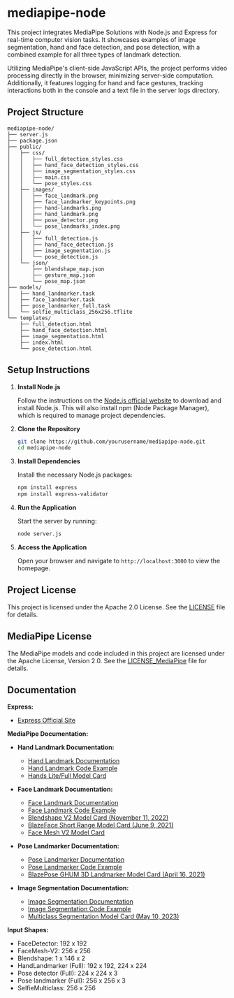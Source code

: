 # mediapipe-node

This project integrates MediaPipe Solutions with Node.js and Express for real-time computer vision tasks. It showcases examples of image segmentation, hand and face detection, and pose detection, with a combined example for all three types of landmark detection. 

Utilizing MediaPipe's client-side JavaScript APIs, the project performs video processing directly in the browser, minimizing server-side computation. Additionally, it features logging for hand and face gestures, tracking interactions both in the console and a text file in the server logs directory.

## Project Structure

```plaintext
mediapipe-node/
├── server.js
├── package.json
├── public/
│   ├── css/
│   │   ├── full_detection_styles.css
│   │   ├── hand_face_detection_styles.css
│   │   ├── image_segmentation_styles.css
│   │   ├── main.css
│   │   └── pose_styles.css
│   ├── images/
│   │   ├── face_landmark.png
│   │   ├── face_landmarker_keypoints.png
│   │   ├── hand-landmarks.png
│   │   ├── hand_landmark.png
│   │   ├── pose_detector.png
│   │   └── pose_landmarks_index.png
│   ├── js/
│   │   ├── full_detection.js
│   │   ├── hand_face_detection.js
│   │   ├── image_segmentation.js
│   │   └── pose_detection.js
│   └── json/
│       ├── blendshape_map.json
│       ├── gesture_map.json
│       └── pose_map.json
├── models/
│   ├── hand_landmarker.task
│   ├── face_landmarker.task
│   ├── pose_landmarker_full.task
│   └── selfie_multiclass_256x256.tflite
└── templates/
    ├── full_detection.html
    ├── hand_face_detection.html
    ├── image_segmentation.html
    ├── index.html
    └── pose_detection.html
```

## Setup Instructions

1. **Install Node.js**

   Follow the instructions on the [Node.js official website](https://nodejs.org/) to download and install Node.js. This will also install npm (Node Package Manager), which is required to manage project dependencies.

2. **Clone the Repository**

    ```sh
    git clone https://github.com/yourusername/mediapipe-node.git
    cd mediapipe-node
    ```

3. **Install Dependencies**

    Install the necessary Node.js packages:

    ```sh
    npm install express
    npm install express-validator
    ```

4. **Run the Application**

    Start the server by running:

    ```sh
    node server.js
    ```

5. **Access the Application**

    Open your browser and navigate to `http://localhost:3000` to view the homepage.

## Project License

This project is licensed under the Apache 2.0 License. See the [LICENSE](LICENSE) file for details.

## MediaPipe License

The MediaPipe models and code included in this project are licensed under the Apache License, Version 2.0. See the [LICENSE_MediaPipe](LICENSE_MediaPipe) file for details. 

## Documentation

**Express:**
- [Express Official Site](https://expressjs.com)

**MediaPipe Documentation:**

- **Hand Landmark Documentation:**
  - [Hand Landmark Documentation](https://ai.google.dev/edge/mediapipe/solutions/vision/hand_landmarker)
  - [Hand Landmark Code Example](https://codepen.io/mediapipe-preview/pen/gOKBGPN)
  - [Hands Lite/Full Model Card](https://storage.googleapis.com/mediapipe-assets/Model%20Card%20Hand%20Tracking%20(Lite_Full)%20with%20Fairness%20Oct%202021.pdf)

- **Face Landmark Documentation:**
  - [Face Landmark Documentation](https://ai.google.dev/edge/mediapipe/solutions/vision/face_landmarker)
  - [Face Landmark Code Example](https://codepen.io/mediapipe-preview/pen/OJBVQJm)
  - [Blendshape V2 Model Card (November 11, 2022)](https://storage.googleapis.com/mediapipe-assets/Model%20Card%20Blendshape%20V2.pdf)
  - [BlazeFace Short Range Model Card (June 9, 2021)](https://storage.googleapis.com/mediapipe-assets/MediaPipe%20BlazeFace%20Model%20Card%20(Short%20Range).pdf)
  - [Face Mesh V2 Model Card](https://storage.googleapis.com/mediapipe-assets/Model%20Card%20MediaPipe%20Face%20Mesh%20V2.pdf)

- **Pose Landmarker Documentation:**
  - [Pose Landmarker Documentation](https://ai.google.dev/edge/mediapipe/solutions/vision/pose_landmarker)
  - [Pose Landmarker Code Example](https://codepen.io/mediapipe-preview/pen/abRLMxN)
  - [BlazePose GHUM 3D Landmarker Model Card (April 16, 2021)](https://storage.googleapis.com/mediapipe-assets/Model%20Card%20BlazePose%20GHUM%203D.pdf)

- **Image Segmentation Documentation:**
  - [Image Segmentation Documentation](https://ai.google.dev/edge/mediapipe/solutions/vision/image_segmenter)
  - [Image Segmentation Code Example](https://codepen.io/mediapipe-preview/pen/xxJNjbN)
  - [Multiclass Segmentation Model Card (May 10, 2023)](https://storage.googleapis.com/mediapipe-assets/Model%20Card%20Multiclass%20Segmentation.pdf)

**Input Shapes:**
- FaceDetector: 192 x 192
- FaceMesh-V2: 256 x 256
- Blendshape: 1 x 146 x 2
- HandLandmarker (Full): 192 x 192, 224 x 224
- Pose detector (Full): 224 x 224 x 3
- Pose landmarker (Full): 256 x 256 x 3
- SelfieMulticlass: 256 x 256